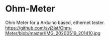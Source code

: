 # Ohm-Meter
Ohm Meter for a Arduino based, ethernet tester.
https://github.com/svj3ist/Ohm-Meter/blob/master/IMG_20200519_201410.jpg
